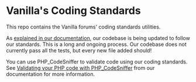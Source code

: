 # Vanilla's Coding Standards

This repo contains the Vanilla forums' coding standards utilities.

As [explained in our documentation](https://success.vanillaforums.com/kb/articles/225-coding-standard-php),
our codebase is being updated to follow our standards.
This is a long and ongoing process. Our codebase does not currently pass all the tests, 
but every new file added should!

You can use PHP_CodeSniffer to validate code using our coding standards.
See [Validating your PHP code with PHP_CodeSniffer](https://success.vanillaforums.com/kb/articles/225-coding-standard-php#phpstorm-code-style)
from our documentation for more information.
